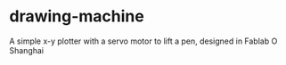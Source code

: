 # drawing-machine
A simple x-y plotter with a servo motor to lift a pen, designed in Fablab O Shanghai
